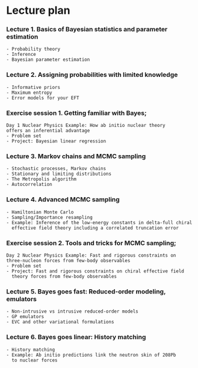 # Lecture plan

### Lecture 1. Basics of Bayesian statistics and parameter estimation 
    - Probability theory
    - Inference
    - Bayesian parameter estimation

### Lecture 2. Assigning probabilities with limited knowledge
    - Informative priors
    - Maximum entropy
    - Error models for your EFT

### Exercise session 1. Getting familiar with Bayes; 
	Day 1 Nuclear Physics Example: How ab initio nuclear theory 
	offers an inferential advantage
    - Problem set
    - Project: Bayesian linear regression

### Lecture 3. Markov chains and MCMC sampling
    - Stochastic processes, Markov chains
    - Stationary and limiting distributions
    - The Metropolis algorithm
    - Autocorrelation

### Lecture 4. Advanced MCMC sampling
    - Hamiltonian Monte Carlo
    - Sampling/Importance resampling
    - Example: Inference of the low-energy constants in delta-full chiral
      effective field theory including a correlated truncation error

### Exercise session 2. Tools and tricks for MCMC sampling; 
	Day 2 Nuclear Physics Example: Fast and rigorous constraints on 
	three-nucleon forces from few-body observables
    - Problem set
    - Project: Fast and rigorous constraints on chiral effective field
      theory forces from few-body observables 

### Lecture 5. Bayes goes fast: Reduced-order modeling, emulators
    - Non-intrusive vs intrusive reduced-order models
    - GP emulators
    - EVC and other variational formulations

### Lecture 6. Bayes goes linear: History matching
    - History matching
    - Example: Ab initio predictions link the neutron skin of 208Pb 
      to nuclear forces
